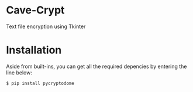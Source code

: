 # Cave-Crypt
Text file encryption using Tkinter

# Installation
Aside from built-ins, you can get all the required depencies by entering the line below:


    $ pip install pycryptodome
